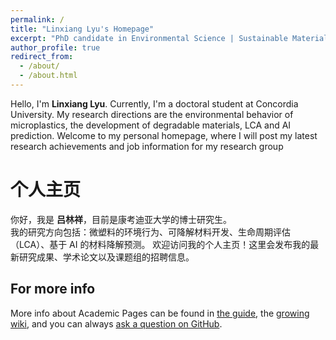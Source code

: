```yaml
---
permalink: /
title: "Linxiang Lyu's Homepage"
excerpt: "PhD candidate in Environmental Science | Sustainable Materials"
author_profile: true
redirect_from: 
  - /about/
  - /about.html
---
```

Hello, I'm **Linxiang Lyu**. Currently, I'm a doctoral student at Concordia University. My research directions are the environmental behavior of microplastics, the development of degradable materials, LCA and AI prediction.
Welcome to my personal homepage, where I will post my latest research achievements and job information for my research group


个人主页
======
你好，我是 **吕林祥**，目前是康考迪亚大学的博士研究生。  
我的研究方向包括：微塑料的环境行为、可降解材料开发、生命周期评估（LCA）、基于 AI 的材料降解预测。
欢迎访问我的个人主页！这里会发布我的最新研究成果、学术论文以及课题组的招聘信息。

For more info
------
More info about Academic Pages can be found in [the guide](https://academicpages.github.io/markdown/), the [growing wiki](https://github.com/academicpages/academicpages.github.io/wiki), and you can always [ask a question on GitHub](https://github.com/academicpages/academicpages.github.io/discussions).
